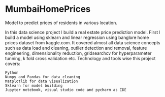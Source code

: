 # MumbaiHomePrices

Model to predict prices of residents in various location.

In this data science project I build a real estate price prediction model. First I build a model using sklearn and linear regression using banglore home prices dataset from kaggle.com.
It covered almost all data science concepts such as data load and cleaning, outlier detection and removal, feature engineering, dimensionality reduction, gridsearchcv for hyperparameter tunning, k fold cross validation etc. Technology and tools wise this project covers:

    Python
    Numpy and Pandas for data cleaning
    Matplotlib for data visualization
    Sklearn for model building
    Jupyter notebook, visual studio code and pycharm as IDE
